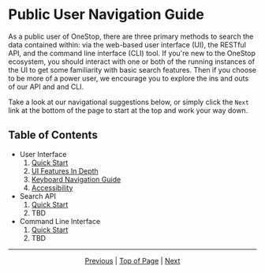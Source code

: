 # Public User Navigation Guide
As a public user of OneStop, there are three primary methods to search the data contained within: via the web-based user interface (UI), the RESTful API, and the command line interface (CLI) tool. If you're new to the OneStop ecosystem, you should interact with one or both of the running instances of the UI to get some familiarity with basic search features. Then if you choose to be more of a power user, we encourage you to explore the ins and outs of our API and and CLI.

Take a look at our navigational suggestions below, or simply click the `Next` link at the bottom of the page to start at the top and work your way down.

## Table of Contents
* User Interface
  1. [Quick Start](public-user/ui/quickstart.md)
  1. [UI Features In Depth](public-user/ui/features-in-depth.md)
  1. [Keyboard Navigation Guide](public-user/ui/keyboard-navigation.md)
  1. [Accessibility](public-user/ui/accessibility.md)
* Search API
  1. [Quick Start](public-user/api/quickstart.md)
  1. TBD
* Command Line Interface
  1. [Quick Start](public-user/cli/quickstart.md)
  1. TBD

<hr>
<div align="center"><a href="/onestop/">Previous</a> | <a href="#public-user-navigation-guide">Top of Page</a> | <a href="/onestop/public-user/ui/quickstart">Next</a></div>